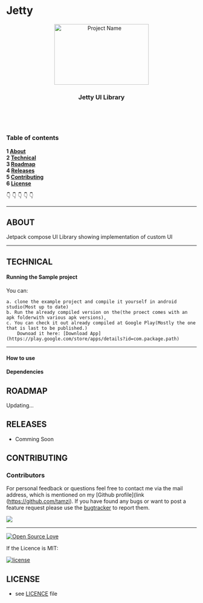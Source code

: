 # Jetty
<p align="center">
  <a href="https://github.com/yourUserName/YourProjectName">
    <img src="https://raw.githubusercontent.com/tamzi/ReadMe-MasterTemplates/master/android/art/readmEmasterTemplatesAndroid.jpg" alt="Project Name" width=250 height=160>
  </a>
  <h3 align="center">Jetty UI Library</h3>



  <p style="align:center;>
   Jetpack compose UI Library showing implementation of custom UI
    <br>
     <img src="https://raw.githubusercontent.com/tamzi/i/Jetty/images/built-with-jetpack-compose.svg" alt="JettyUILibrtary built for Android">
    <br>
    </p>

<br>

### Table of contents

**1 [About](#about)**<br>
**2 [Technical](#technical)**<br>
**3 [Roadmap](#roadmap)**<br>
**4 [Releases](#releases)**<br>
**5 [Contributing](#contributing)**<br>
**6 [License](#license)**<br>

:point_down: :point_down: :point_down: :point_down: :point_down:


<hr>

## ABOUT
Jetpack compose UI Library showing implementation of custom UI

<hr>

## TECHNICAL
#### Running the Sample project
You can:

    a. clone the example project and compile it yourself in android studio(Most up to date)
    b. Run the already compiled version on the(the proect comes with an apk folderwith various apk versions), 
    c. You can check it out already compiled at Google Play(Mostly the one that is last to be published.)
        Downoad it here: [Download App](https://play.google.com/store/apps/details?id=com.package.path)
<hr>

#### How to use

#### Dependencies

## ROADMAP

Updating...

## RELEASES
* Comming Soon

## CONTRIBUTING

### Contributors
For personal feedback or questions feel free to contact me via the mail address, which is mentioned on my [Github profile](link (https://github.com/tamzi). 
If you have found any bugs or want to post a feature request please use the [bugtracker](https://github.com/tamzi/Jetty/issues) to report them.

<a href="https://github.com/tamzi/Jetty/graphs/contributors">
  <img src="https://contrib.rocks/image?repo=tamzi/Jetty" />
</a>

<hr>

[![Open Source Love](https://badges.frapsoft.com/os/v2/open-source-200x33.png?v=103)](https://github.com/ellerbrock/open-source-badge/)

If the Licence is MIT:

[![license](https://img.shields.io/github/license/mashape/apistatus.svg?style=for-the-badge)]()

## LICENSE
* see [LICENCE](https://github.com/tamzi/Jetty/LICENCE.md) file
